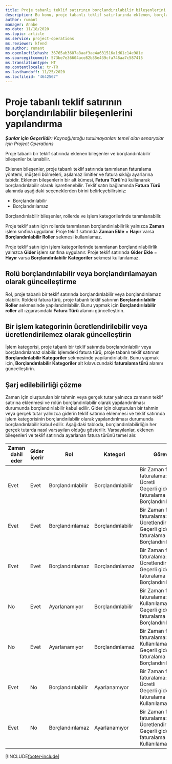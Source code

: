```yaml
---
title: Proje tabanlı teklif satırının borçlandırılabilir bileşenlerini yapılandırma
description: Bu konu, proje tabanlı teklif satırlarında eklenen, borçlandırılabilir ve borçlandırılamaz bileşenler hakkında bilgi sağlar.
author: rumant
manager: Annbe
ms.date: 11/18/2020
ms.topic: article
ms.service: project-operations
ms.reviewer: kfend
ms.author: rumant
ms.openlocfilehash: 36765ab3687a8aaf3ae4a631516a1d61c14e981e
ms.sourcegitcommit: 573be7e36604ace82b35e439cfa748aa7c587415
ms.translationtype: HT
ms.contentlocale: tr-TR
ms.lasthandoff: 11/25/2020
ms.locfileid: "4642567"
---
```

# <a name="configure-the-chargeable-components-of-a-project-based-quote-line"></a>Proje tabanlı teklif satırının borçlandırılabilir bileşenlerini yapılandırma

_**Şunlar için Geçerlidir:** Kaynağı/stoğu tutulmayanları temel alan senaryolar için Project Operations_

Proje tabanlı bir teklif satırında eklenen bileşenler ve borçlandırılabilir bileşenler bulunabilir.

Eklenen bileşenler, proje tabanlı teklif satırında tanımlanan faturalama yöntemi, müşteri bölmeleri, aşılamaz limitler ve fatura sıklığı ayarlarına tabidir.
Eklenen bileşenlerin bir alt kümesi, **Fatura Türü**'nü kullanarak borçlandırılabilir olarak işaretlenebilir. Teklif satırı bağlamında **Fatura Türü** alanında aşağıdaki seçeneklerden birini belirleyebilirsiniz:

   - Borçlandırılabilir
   - Borçlandırılamaz

Borçlandırılabilir bileşenler, rollerde ve işlem kategorilerinde tanımlanabilir.

Proje teklif satırı için rollerde tanımlanan borçlandırılabilirlik yalnızca **Zaman** işlem sınıfına uygulanır. Proje teklif satırında **Zaman Ekle** = **Hayır** varsa **Borçlandırılabilir Roller** sekmesi kullanılamaz.

Proje teklif satırı için işlem kategorilerinde tanımlanan borçlandırılabilirlik yalnızca **Gider** işlem sınıfına uygulanır. Proje teklif satırında **Gider Ekle** = **Hayır** varsa **Borçlandırılabilir Kategoriler** sekmesi kullanılamaz.

## <a name="update-a-role-to-be-chargeable-or-non-chargeable"></a>Rolü borçlandırılabilir veya borçlandırılamayan olarak güncelleştirme
Rol, proje tabanlı bir teklif satırında borçlandırılabilir veya borçlandırılamaz olabilir. Roldeki fatura türü, proje tabanlı teklif satırının **Borçlandırılabilir Roller** sekmesinde yapılandırılabilir. Bunu yapmak için **Borçlandırılabilir roller** alt ızgarasındaki **Fatura Türü** alanını güncelleştirin. 

## <a name="update-a-transaction-category-to-be-chargeable-or-non-chargeable"></a>Bir işlem kategorinin ücretlendirilebilir veya ücretlendirilemez olarak güncelleştirin
İşlem kategorisi, proje tabanlı bir teklif satırında borçlandırılabilir veya borçlandırılamaz olabilir. İşlemdeki fatura türü, proje tabanlı teklif satırının **Borçlandırılabilir Kategoriler** sekmesinde yapılandırılabilir. Bunu yapmak için, **Borçlandırılabilir Kategoriler** alt kılavuzundaki **faturalama türü** alanını güncelleştirin. 

## <a name="resolve-chargeability"></a>Şarj edilebilirliği çözme

Zaman için oluşturulan bir tahmin veya gerçek tutar yalnızca zamanın teklif satırına eklenmesi ve rolün borçlandırılabilir olarak yapılandırılması durumunda borçlandırılabilir kabul edilir.
Gider için oluşturulan bir tahmin veya gerçek tutar yalnızca giderin teklif satırına eklenmesi ve teklif satırında işlem kategorisinin borçlandırılabilir olarak yapılandırılması durumunda borçlandırılabilir kabul edilir. Aşağıdaki tabloda, borçlandırılabilirliğin her gerçek tutarda nasıl varsayılan olduğu gösterilir. Varsayılanlar, eklenen bileşenleri ve teklif satırında ayarlanan fatura türünü temel alır.

| Zaman dahil eder | Gider içerir | Rol | Kategori | Görev |
| --- | --- | --- | --- | --- |
| Evet | Evet | Borçlandırılabilir | Borçlandırılabilir | Bir Zaman fiili faturalama: Ücretli </br>Geçerli gider faturalama türü: Borçlandırılabilir |
| Evet | Evet | Borçlandırılamaz | Borçlandırılabilir | Bir Zaman fiili faturalama: Ücretlendirilemez </br>Geçerli gider faturalama türü: Borçlandırılabilir |
| Evet | Evet | Borçlandırılamaz | Borçlandırılamaz | Bir Zaman fiili faturalama: Ücretlendirilemez </br>Geçerli gider faturalama türü: Borçlandırılamaz |
| No | Evet | Ayarlanamıyor | Borçlandırılabilir | Bir Zaman fiili faturalama: Kullanılamaz </br>Geçerli gider faturalama türü: Borçlandırılabilir |
| No | Evet | Ayarlanamıyor | Borçlandırılamaz | Bir Zaman fiili faturalama: Kullanılamaz </br>Geçerli gider faturalama türü: Borçlandırılamaz |
| Evet | No | Borçlandırılabilir | Ayarlanamıyor | Bir Zaman fiili faturalama: Ücretli </br>Geçerli gider faturalama türü: Kullanılamaz |
| Evet | No | Borçlandırılamaz | Ayarlanamıyor | Bir Zaman fiili faturalama: Ücretlendirilemez </br> Geçerli gider faturalama türü: Kullanılamaz |


[!INCLUDE[footer-include](../includes/footer-banner.md)]